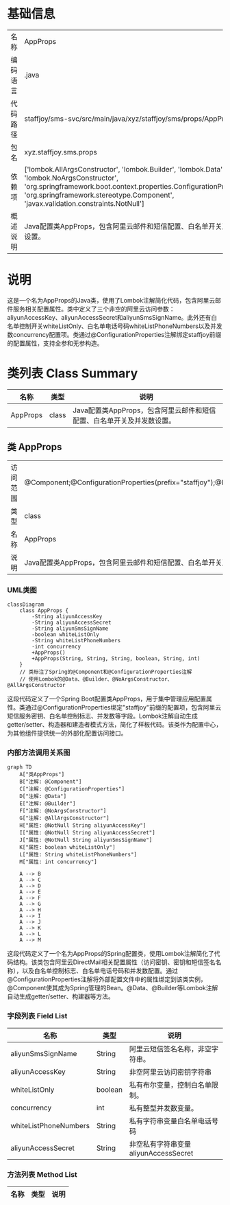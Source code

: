 # 基础信息

|      |      |
|------|------|
| 名称 | AppProps |
| 编码语言 | .java |
| 代码路径 | staffjoy/sms-svc/src/main/java/xyz/staffjoy/sms/props/AppProps.java |
| 包名 | xyz.staffjoy.sms.props |
| 依赖项 | ['lombok.AllArgsConstructor', 'lombok.Builder', 'lombok.Data', 'lombok.NoArgsConstructor', 'org.springframework.boot.context.properties.ConfigurationProperties', 'org.springframework.stereotype.Component', 'javax.validation.constraints.NotNull'] |
| 概述说明 | Java配置类AppProps，包含阿里云邮件和短信配置、白名单开关及并发数设置。 |

# 说明

这是一个名为AppProps的Java类，使用了Lombok注解简化代码，包含阿里云邮件服务相关配置属性。类中定义了三个非空的阿里云访问参数：aliyunAccessKey、aliyunAccessSecret和aliyunSmsSignName。此外还有白名单控制开关whiteListOnly、白名单电话号码whiteListPhoneNumbers以及并发数concurrency配置项。类通过@ConfigurationProperties注解绑定staffjoy前缀的配置属性，支持全参和无参构造。

# 类列表 Class Summary

| 名称   | 类型  | 说明 |
|-------|------|-------------|
| AppProps | class | Java配置类AppProps，包含阿里云邮件和短信配置、白名单开关及并发数设置。 |



## 类 AppProps

|      |      |
|------|------|
| 访问范围 | @Component;@ConfigurationProperties(prefix="staffjoy");@Data;@Builder;@NoArgsConstructor;@AllArgsConstructor;public |
| 类型 | class |
| 名称 | AppProps |
| 说明 | Java配置类AppProps，包含阿里云邮件和短信配置、白名单开关及并发数设置。 |


### UML类图

```mermaid
classDiagram
    class AppProps {
        -String aliyunAccessKey
        -String aliyunAccessSecret
        -String aliyunSmsSignName
        -boolean whiteListOnly
        -String whiteListPhoneNumbers
        -int concurrency
        +AppProps()
        +AppProps(String, String, String, boolean, String, int)
    }
    // 类标注了Spring的@Component和@ConfigurationProperties注解
    // 使用Lombok的@Data、@Builder、@NoArgsConstructor、@AllArgsConstructor
```

这段代码定义了一个Spring Boot配置类AppProps，用于集中管理应用配置属性。类通过@ConfigurationProperties绑定"staffjoy"前缀的配置项，包含阿里云短信服务密钥、白名单控制标志、并发数等字段。Lombok注解自动生成getter/setter、构造器和建造者模式方法，简化了样板代码。该类作为配置中心，为其他组件提供统一的外部化配置访问接口。


### 内部方法调用关系图

```mermaid
graph TD
    A["类AppProps"]
    B["注解: @Component"]
    C["注解: @ConfigurationProperties"]
    D["注解: @Data"]
    E["注解: @Builder"]
    F["注解: @NoArgsConstructor"]
    G["注解: @AllArgsConstructor"]
    H["属性: @NotNull String aliyunAccessKey"]
    I["属性: @NotNull String aliyunAccessSecret"]
    J["属性: @NotNull String aliyunSmsSignName"]
    K["属性: boolean whiteListOnly"]
    L["属性: String whiteListPhoneNumbers"]
    M["属性: int concurrency"]

    A --> B
    A --> C
    A --> D
    A --> E
    A --> F
    A --> G
    A --> H
    A --> I
    A --> J
    A --> K
    A --> L
    A --> M
```

这段代码定义了一个名为AppProps的Spring配置类，使用Lombok注解简化了代码结构。该类包含阿里云DirectMail相关配置属性（访问密钥、密钥和短信签名名称），以及白名单控制标志、白名单电话号码和并发数配置。通过@ConfigurationProperties注解将外部配置文件中的属性绑定到该类实例，@Component使其成为Spring管理的Bean。@Data、@Builder等Lombok注解自动生成getter/setter、构建器等方法。

### 字段列表 Field List

| 名称  | 类型  | 说明 |
|-------|-------|------|
| aliyunSmsSignName | String | 阿里云短信签名名称，非空字符串。 |
| aliyunAccessKey | String | 非空阿里云访问密钥字符串 |
| whiteListOnly | boolean | 私有布尔变量，控制白名单限制。 |
| concurrency | int | 私有整型并发数变量。 |
| whiteListPhoneNumbers | String | 私有字符串变量白名单电话号码 |
| aliyunAccessSecret | String | 非空私有字符串变量aliyunAccessSecret |

### 方法列表 Method List

| 名称  | 类型  | 说明 |
|-------|-------|------|




